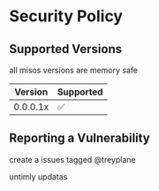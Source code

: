 # Security Policy

## Supported Versions

all misos versions are memory safe

| Version | Supported          |
| ------- | ------------------ |
| 0.0.0.1x   | :white_check_mark: |

## Reporting a Vulnerability

create a issues tagged @treyplane

untimly updatas
